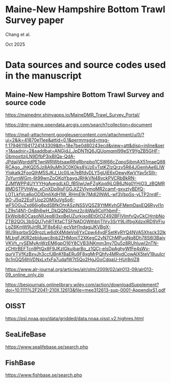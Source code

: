 
Maine-New Hampshire Bottom Trawl Survey paper
================
Chang et al.

Oct 2025


# Data sources and source codes used in the manuscript

## Maine-New Hampshire Bottom Trawl Survey and source code

https://mainedmr.shinyapps.io/MaineDMR_Trawl_Survey_Portal/

https://dmr-maine.opendata.arcgis.com/search?collection=document

https://mail-attachment.googleusercontent.com/attachment/u/0/?ui=2&ik=41870e11ee&attid=0.1&permmsgid=msg-f:1794611941724143309&th=18e7be0d80243ecd&view=att&disp=inline&ser=1&sadnir=2&saddbat=ANGjdJ_JpDNTtQ6JQUomqmI99eSY9YgZB5GHF-GbmoxtlzjLN9DfbP3ixBIQa-QdA-JPdajiWprddPE1wnWRWbtsawR6gRbnpbq1CSW66cZqpoSjbmAX51maeQ88RCAgo_JhKQD5Jz8A9uMh3C0K0ks8VJzEvTstKZIzQrzv5R64JGenhAe6LlWYIqkalk2FooQIhM5SJKJ_Uc0ILje7eBfdyDLY5gUjE6xOewyKwVYav5rSIlr-7oYurnWGm-6t99wnZpOKpYbaygJRHkVN4BvckPVCRbBkRN-ZJMfWPP4UYYYHgAvegdLkD_fB5lwUwFZgKpq9jLGB6JNg0YHiO3_zBQMR8MDSTPVhWw_xCnXDp9isFGGJtZ2VIymoMR2camf-gxvztyBDfQ-LOTLkfVca6pODIDmljXdH1W_RHmE9r7MdI2INWL-wf3VbpSs-yLTP2nrdF-9O-J5q22EoFUoz2OM0uVgSo6-wF5OGuZxd66ig8pdSBfkOhrASzjNSSVQSZ8YtMKvhGFMemDaxEQ6RyyI1nLZ9s14N1-OnBh6wH_DkQQNGhmz2cjbWa9CpYhbmF-EkWpIb8OCasoNIUeq8I3xoBeUZurkjxo8EtGtOZ492BFlVImfvQvCkCHrnbNoZTB2QOL3bSQU7yhRTKfaCTSFNADOWthbtjTIVv3SrY9LjlfbgXdzxIRD9VFiuLgZ6KmW9jJrtRL3F8s64U-ecVbH1ndagiJKVBgX-9lU9lsqrbxSQ9rgzLw6dX4MdeVo6YxCpw44ydFSetKyRYQ4NVA5Xhsck32lkMLbgFJKIR2ebIduwc8nb2ZHMoniT2XKegC2yN7ChMPugNq8Dh78S6l3BajyVKVh_rvSEMyAnWzEM6gpO16Y8CVB3iNKmm3ny7Du5z8RUhluwI2nTN-zCHtrBEFTcn9PtQx8F9JKzIGkuibarBo_z1QCj-eIsDpAghyWfFe4sWv-qurVTVfKzBxyJh3ccfJBnKf8aERu9F8xgMrPQhfv4MRvdCowAlX5teV19uuIcr9c1nGQ56hVDNxLxfxFa7udafW7t5Qo2HgJGoCdqaU-HUr8nlZ8

https://www.alr-journal.org/articles/alr/olm/2009/02/alr013-09/alr013-09_online_only.zip

https://besjournals.onlinelibrary.wiley.com/action/downloadSupplement?doi=10.1111%2F2041-210X.12613&file=mee312613-sup-0001-AppendixS1.pdf

## OISST
https://psl.noaa.gov/data/gridded/data.noaa.oisst.v2.highres.html


## SeaLifeBase
https://www.sealifebase.se/search.php


## FishBase
https://www.fishbase.se/search.php


